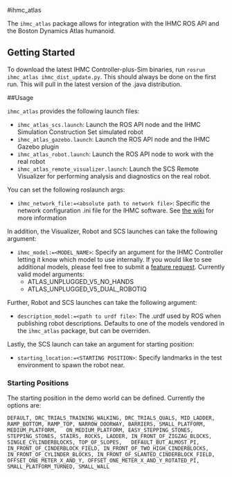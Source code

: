 #ihmc\_atlas

The `ihmc_atlas` package allows for integration with the IHMC ROS API and the Boston Dynamics Atlas humanoid.

## Getting Started

To download the latest IHMC Controller-plus-Sim binaries, run `rosrun ihmc_atlas ihmc_dist_update.py`. This should always be done on the first run. This will pull in the latest version of the .java distribution.

##Usage

`ihmc_atlas` provides the following launch files:

- `ihmc_atlas_scs.launch`: Launch the ROS API node and the IHMC Simulation Construction Set simulated robot
- `ihmc_atlas_gazebo.launch`: Launch the ROS API node and the IHMC Gazebo plugin
- `ihmc_atlas_robot.launch`: Launch the ROS API node to work with the real robot
- `ihmc_atlas_remote_visualizer.launch`: Launch the SCS Remote Visualizer for performing analysis and diagnostics on the real robot.

You can set the following roslaunch args:

- `ihmc_network_file:=<absolute path to network file>`: Specific the network configuration .ini file for the IHMC software. See [the wiki](https://bitbucket.org/ihmcrobotics/ihmc_ros/wiki/network-config) for more information

In addition, the Visualizer, Robot and SCS launches can take the following argument:

- `ihmc_model:=<MODEL_NAME>`: Specify an argument for the IHMC Controller letting it know which model to use internally. If you would like to see additional models, please feel free to submit a [feature request](https://bitbucket.org/ihmcrobotics/ihmc_ros/issues/new). Currently valid model arguments:
  - ATLAS\_UNPLUGGED\_V5\_NO\_HANDS
  - ATLAS\_UNPLUGGED\_V5\_DUAL\_ROBOTIQ

Further, Robot and SCS launches can take the following argument:

- `description_model:=<path to urdf file>`: The .urdf used by ROS when publishing robot descriptions. Defaults to one of the models vendored in the `ihmc_atlas` package, but can be overriden.

Lastly, the SCS launch can take an argument for starting position:

- `starting_location:=<STARTING POSITION>`: Specify landmarks in the test environment to spawn the robot near.

### Starting Positions
The starting position in the demo world can be defined. Currently the options are:

    DEFAULT, DRC_TRIALS_TRAINING_WALKING, DRC_TRIALS_QUALS, MID_LADDER, RAMP_BOTTOM, RAMP_TOP, NARROW_DOORWAY, BARRIERS, SMALL_PLATFORM, MEDIUM_PLATFORM,   ON_MEDIUM_PLATFORM, EASY_STEPPING_STONES, STEPPING_STONES, STAIRS, ROCKS, LADDER, IN_FRONT_OF_ZIGZAG_BLOCKS, SINGLE_CYLINDERBLOCKS, TOP_OF_SLOPES,   DEFAULT_BUT_ALMOST_PI, IN_FRONT_OF_CINDERBLOCK_FIELD, IN_FRONT_OF_TWO_HIGH_CINDERBLOCKS, IN_FRONT_OF_CYLINDER_BLOCKS, IN_FRONT_OF_SLANTED_CINDERBLOCK_FIELD,   OFFSET_ONE_METER_X_AND_Y, OFFSET_ONE_METER_X_AND_Y_ROTATED_PI, SMALL_PLATFORM_TURNED, SMALL_WALL
